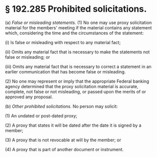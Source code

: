 # § 192.285   Prohibited solicitations.

(a) *False or misleading statements.* (1) No one may use proxy solicitation material for the members' meeting if the material contains any statement which, considering the time and the circumstances of the statement:


(i) Is false or misleading with respect to any material fact;


(ii) Omits any material fact that is necessary to make the statements not false or misleading; or


(iii) Omits any material fact that is necessary to correct a statement in an earlier communication that has become false or misleading.


(2) No one may represent or imply that the appropriate Federal banking agency determined that the proxy solicitation material is accurate, complete, not false or not misleading, or passed upon the merits of or approved any proposal.


(b) *Other prohibited solicitations.* No person may solicit:


(1) An undated or post-dated proxy;


(2) A proxy that states it will be dated after the date it is signed by a member;


(3) A proxy that is not revocable at will by the member; or


(4) A proxy that is part of another document or instrument.




